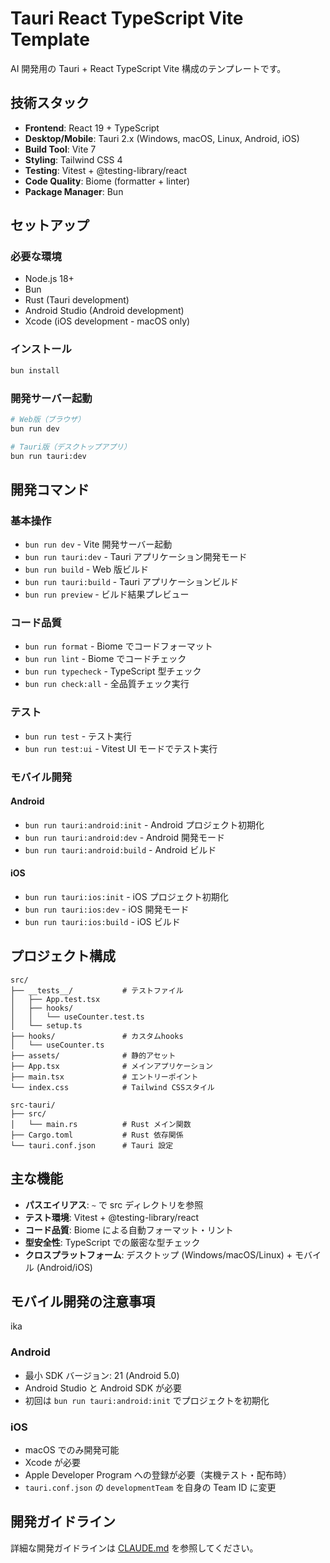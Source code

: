 # Tauri React TypeScript Vite Template

AI 開発用の Tauri + React TypeScript Vite 構成のテンプレートです。

## 技術スタック

- **Frontend**: React 19 + TypeScript
- **Desktop/Mobile**: Tauri 2.x (Windows, macOS, Linux, Android, iOS)
- **Build Tool**: Vite 7
- **Styling**: Tailwind CSS 4
- **Testing**: Vitest + @testing-library/react
- **Code Quality**: Biome (formatter + linter)
- **Package Manager**: Bun

## セットアップ

### 必要な環境

- Node.js 18+
- Bun
- Rust (Tauri development)
- Android Studio (Android development)
- Xcode (iOS development - macOS only)

### インストール

```bash
bun install
```

### 開発サーバー起動

```bash
# Web版（ブラウザ）
bun run dev

# Tauri版（デスクトップアプリ）
bun run tauri:dev
```

## 開発コマンド

### 基本操作

- `bun run dev` - Vite 開発サーバー起動
- `bun run tauri:dev` - Tauri アプリケーション開発モード
- `bun run build` - Web 版ビルド
- `bun run tauri:build` - Tauri アプリケーションビルド
- `bun run preview` - ビルド結果プレビュー

### コード品質

- `bun run format` - Biome でコードフォーマット
- `bun run lint` - Biome でコードチェック
- `bun run typecheck` - TypeScript 型チェック
- `bun run check:all` - 全品質チェック実行

### テスト

- `bun run test` - テスト実行
- `bun run test:ui` - Vitest UI モードでテスト実行

### モバイル開発

#### Android

- `bun run tauri:android:init` - Android プロジェクト初期化
- `bun run tauri:android:dev` - Android 開発モード
- `bun run tauri:android:build` - Android ビルド

#### iOS

- `bun run tauri:ios:init` - iOS プロジェクト初期化
- `bun run tauri:ios:dev` - iOS 開発モード
- `bun run tauri:ios:build` - iOS ビルド

## プロジェクト構成

```text
src/
├── __tests__/           # テストファイル
│   ├── App.test.tsx
│   ├── hooks/
│   │   └── useCounter.test.ts
│   └── setup.ts
├── hooks/               # カスタムhooks
│   └── useCounter.ts
├── assets/              # 静的アセット
├── App.tsx              # メインアプリケーション
├── main.tsx             # エントリーポイント
└── index.css            # Tailwind CSSスタイル

src-tauri/
├── src/
│   └── main.rs          # Rust メイン関数
├── Cargo.toml           # Rust 依存関係
└── tauri.conf.json      # Tauri 設定
```

## 主な機能

- **パスエイリアス**: `~` で src ディレクトリを参照
- **テスト環境**: Vitest + @testing-library/react
- **コード品質**: Biome による自動フォーマット・リント
- **型安全性**: TypeScript での厳密な型チェック
- **クロスプラットフォーム**: デスクトップ (Windows/macOS/Linux) + モバイル (Android/iOS)

## モバイル開発の注意事項

ika

### Android

- 最小 SDK バージョン: 21 (Android 5.0)
- Android Studio と Android SDK が必要
- 初回は `bun run tauri:android:init` でプロジェクトを初期化

### iOS

- macOS でのみ開発可能
- Xcode が必要
- Apple Developer Program への登録が必要（実機テスト・配布時）
- `tauri.conf.json` の `developmentTeam` を自身の Team ID に変更

## 開発ガイドライン

詳細な開発ガイドラインは [CLAUDE.md](./CLAUDE.md) を参照してください。
